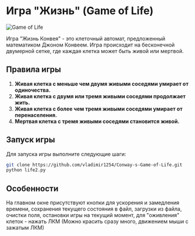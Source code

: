 # Игра "Жизнь" (Game of Life)

![Game of Life](game_of_life.png)

Игра "Жизнь Конвея" - это клеточный автомат, предложенный математиком Джоном Конвеем. Игра происходит на бесконечной двумерной сетке, где каждая клетка может быть живой или мертвой.

## Правила игры

1. **Живая клетка с меньше чем двумя живыми соседями умирает от одиночества.**
2. **Живая клетка с двумя или тремя живыми соседями продолжает жить.**
3. **Живая клетка с более чем тремя живыми соседями умирает от перенаселения.**
4. **Мертвая клетка с тремя живыми соседями становится живой.**

## Запуск игры

Для запуска игры выполните следующие шаги:

```bash
git clone https://github.com/vladimir1254/Conway-s-Game-of-Life.git
python life2.py
```
## Особенности
На главном окне присутствуют кнопки для ускорения и замедления времени, сохранения текущего состояния в файл, загрузки из файла, очистки поля, остановки игры на текущий момент, для "оживления" клеток - нажать ЛКМ (Можно красить сразу много, движением мыши с зажатым ЛКМ)
